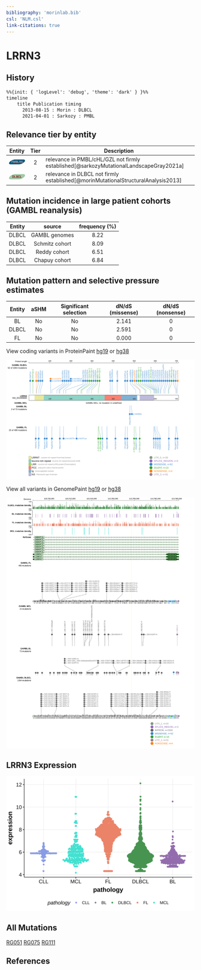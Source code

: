```yaml
---
bibliography: 'morinlab.bib'
csl: 'NLM.csl'
link-citations: true
---
```

# LRRN3

## History
```mermaid
%%{init: { 'logLevel': 'debug', 'theme': 'dark' } }%%
timeline
    title Publication timing
      2013-08-15 : Morin : DLBCL
      2021-04-01 : Sarkozy : PMBL
```

## Relevance tier by entity

|Entity|Tier|Description                              |
|:------:|:----:|-----------------------------------------|
|![PMBL](images/icons/PMBL_tier2.png)|2|relevance in PMBL/cHL/GZL not firmly established[@sarkozyMutationalLandscapeGray2021a]|
|![DLBCL](images/icons/DLBCL_tier2.png) |2   |relevance in DLBCL not firmly established[@morinMutationalStructuralAnalysis2013]|

## Mutation incidence in large patient cohorts (GAMBL reanalysis)

|Entity|source        |frequency (%)|
|:------:|:--------------:|:-------------:|
|DLBCL |GAMBL genomes |8.22         |
|DLBCL |Schmitz cohort|8.09         |
|DLBCL |Reddy cohort  |6.51         |
|DLBCL |Chapuy cohort |6.84         |

## Mutation pattern and selective pressure estimates

|Entity|aSHM|Significant selection|dN/dS (missense)|dN/dS (nonsense)|
|:------:|:----:|:---------------------:|:----------------:|:----------------:|
|BL    |No  |No                   |2.141           |0               |
|DLBCL |No  |No                   |2.591           |0               |
|FL    |No  |No                   |0.000           |0               |




View coding variants in ProteinPaint [hg19](https://morinlab.github.io/LLMPP/GAMBL/LRRN3_protein.html)  or [hg38](https://morinlab.github.io/LLMPP/GAMBL/LRRN3_protein_hg38.html)

![](images/proteinpaint/LRRN3_NM_001099660.svg)

View all variants in GenomePaint [hg19](https://morinlab.github.io/LLMPP/GAMBL/LRRN3.html)  or [hg38](https://morinlab.github.io/LLMPP/GAMBL/LRRN3_hg38.html)

![](images/proteinpaint/LRRN3.svg)

## LRRN3 Expression
![](images/gene_expression/LRRN3_by_pathology.svg)
<!-- ORIGIN: morinMutationalStructuralAnalysis2013 -->
<!-- DLBCL: morinMutationalStructuralAnalysis2013 -->
<!-- PMBL: sarkozyMutationalLandscapeGray2021a -->

## All Mutations

[RG051](https://www.bcgsc.ca/downloads/morinlab/GAMBL/Morin_2013/RG051.html)
[RG075](https://www.bcgsc.ca/downloads/morinlab/GAMBL/Morin_2013/RG075.html)
[RG111](https://www.bcgsc.ca/downloads/morinlab/GAMBL/Morin_2013/RG111.html)

## References

